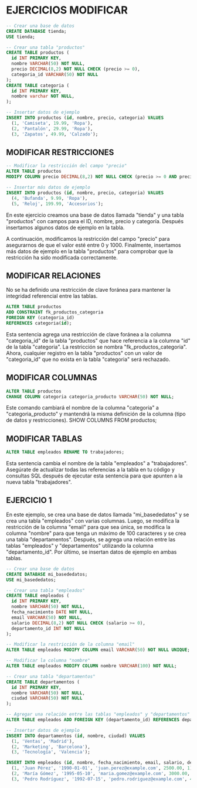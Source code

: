 # EJERCICIOS MODIFICAR

~~~sql
-- Crear una base de datos
CREATE DATABASE tienda;
USE tienda;

-- Crear una tabla "productos"
CREATE TABLE productos (
  id INT PRIMARY KEY,
  nombre VARCHAR(50) NOT NULL,
  precio DECIMAL(8,2) NOT NULL CHECK (precio >= 0),
  categoria_id VARCHAR(50) NOT NULL
);
CREATE TABLE categoria (
  id INT PRIMARY KEY,
  nombre varchar NOT NULL,
);

-- Insertar datos de ejemplo
INSERT INTO productos (id, nombre, precio, categoria) VALUES
  (1, 'Camiseta', 19.99, 'Ropa'),
  (2, 'Pantalón', 29.99, 'Ropa'),
  (3, 'Zapatos', 49.99, 'Calzado');
~~~

## MODIFICAR RESTRICCIONES

~~~sql
-- Modificar la restricción del campo "precio"
ALTER TABLE productos
MODIFY COLUMN precio DECIMAL(8,2) NOT NULL CHECK (precio >= 0 AND precio <= 1000);

-- Insertar más datos de ejemplo
INSERT INTO productos (id, nombre, precio, categoria) VALUES
  (4, 'Bufanda', 9.99, 'Ropa'),
  (5, 'Reloj', 199.99, 'Accesorios');
~~~

En este ejercicio creamos una base de datos llamada "tienda" y una tabla "productos" con campos para el ID, nombre, precio y categoría. Después insertamos algunos datos de ejemplo en la tabla.

A continuación, modificamos la restricción del campo "precio" para asegurarnos de que el valor esté entre 0 y 1000. Finalmente, insertamos más datos de ejemplo en la tabla "productos" para comprobar que la restricción ha sido modificada correctamente.

## MODIFICAR RELACIONES

No se ha definido una restricción de clave foránea para mantener la integridad referencial entre las tablas.

~~~sql
ALTER TABLE productos
ADD CONSTRAINT fk_productos_categoria
FOREIGN KEY (categoria_id)
REFERENCES categoria(id);
~~~

Esta sentencia agrega una restricción de clave foránea a la columna "categoria_id" de la tabla "productos" que hace referencia a la columna "id" de la tabla "categoria". La restricción se nombra "fk_productos_categoria". Ahora, cualquier registro en la tabla "productos" con un valor de "categoria_id" que no exista en la tabla "categoria" será rechazado.

## MODIFICAR COLUMNAS

~~~sql
ALTER TABLE productos
CHANGE COLUMN categoria categoria_producto VARCHAR(50) NOT NULL;
~~~

Este comando cambiará el nombre de la columna "categoria" a "categoria_producto" y mantendrá la misma definición de la columna (tipo de datos y restricciones).
SHOW COLUMNS FROM productos;

## MODIFICAR TABLAS

~~~sql
ALTER TABLE empleados RENAME TO trabajadores;
~~~

Esta sentencia cambia el nombre de la tabla "empleados" a "trabajadores". Asegúrate de actualizar todas las referencias a la tabla en tu código y consultas SQL después de ejecutar esta sentencia para que apunten a la nueva tabla "trabajadores".

## EJERCICIO 1

En este ejemplo, se crea una base de datos llamada "mi_basededatos" y se crea una tabla "empleados" con varias columnas. Luego, se modifica la restricción de la columna "email" para que sea única, se modifica la columna "nombre" para que tenga un máximo de 100 caracteres y se crea una tabla "departamentos". Después, se agrega una relación entre las tablas "empleados" y "departamentos" utilizando la columna "departamento_id". Por último, se insertan datos de ejemplo en ambas tablas.

~~~sql
-- Crear una base de datos
CREATE DATABASE mi_basededatos;
USE mi_basededatos;

-- Crear una tabla "empleados"
CREATE TABLE empleados (
  id INT PRIMARY KEY,
  nombre VARCHAR(50) NOT NULL,
  fecha_nacimiento DATE NOT NULL,
  email VARCHAR(50) NOT NULL,
  salario DECIMAL(8,2) NOT NULL CHECK (salario >= 0),
  departamento_id INT NOT NULL
);

-- Modificar la restricción de la columna "email"
ALTER TABLE empleados MODIFY COLUMN email VARCHAR(50) NOT NULL UNIQUE;

-- Modificar la columna "nombre"
ALTER TABLE empleados MODIFY COLUMN nombre VARCHAR(100) NOT NULL;

-- Crear una tabla "departamentos"
CREATE TABLE departamentos (
  id INT PRIMARY KEY,
  nombre VARCHAR(50) NOT NULL,
  ciudad VARCHAR(50) NOT NULL
);

-- Agregar una relación entre las tablas "empleados" y "departamentos"
ALTER TABLE empleados ADD FOREIGN KEY (departamento_id) REFERENCES departamentos(id);

-- Insertar datos de ejemplo
INSERT INTO departamentos (id, nombre, ciudad) VALUES
  (1, 'Ventas', 'Madrid'),
  (2, 'Marketing', 'Barcelona'),
  (3, 'Tecnología', 'Valencia');

INSERT INTO empleados (id, nombre, fecha_nacimiento, email, salario, departamento_id) VALUES
  (1, 'Juan Pérez', '1990-01-01', 'juan.perez@example.com', 2500.00, 1),
  (2, 'María Gómez', '1995-05-10', 'maria.gomez@example.com', 3000.00, 2),
  (3, 'Pedro Rodríguez', '1992-07-15', 'pedro.rodriguez@example.com', 4000.00, 3);
~~~
